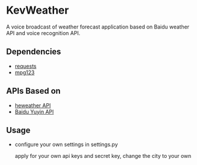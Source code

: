 # KevWeather
A voice broadcast of weather forecast application based on Baidu weather API and voice recognition API.

## Dependencies
* [requests](http://docs.python-requests.org/en/latest/)
* [mpg123](http://www.mpg123.de/)

## APIs Based on
* [heweather API](http://apistore.baidu.com/apiworks/servicedetail/478.html)
* [Baidu Yuyin API](http://yuyin.baidu.com/)

## Usage
* configure your own settings in settings.py

  apply for your own api keys and secret key, 
  change the city to your own
